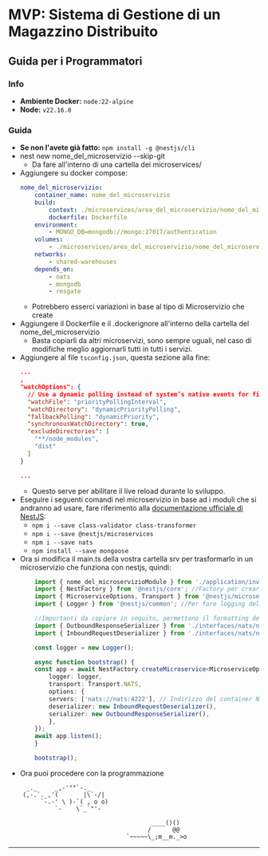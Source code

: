# MVP: Sistema di Gestione di un Magazzino Distribuito

## Guida per i Programmatori

### Info

- **Ambiente Docker:** `node:22-alpine`
- **Node:** `v22.16.0`

### Guida

- **Se non l'avete già fatto:** ```npm install -g @nestjs/cli```
- nest new nome_del_microservizio --skip-git
  - Da fare all'interno di una cartella dei microservices/
- Aggiungere su docker compose:
    ```yaml
    nome_del_microservizio:
        container_name: nome_del_microservizio
        build:
            context: ./microservices/area_del_microservizio/nome_del_microservizio
            dockerfile: Dockerfile
        environment:
            - MONGO_DB=mongodb://mongo:27017/authentication
        volumes:
            - ./microservices/area_del_microservizio/nome_del_microservizio/src:/usr/src/app/src
        networks:
            - shared-warehouses
        depends_on:
            - nats
            - mongodb
            - resgate
     ```
  - Potrebbero esserci variazioni in base al tipo di Microservizio che create
- Aggiungere il Dockerfile e il .dockerignore all'interno della cartella del nome_del_microservizio
  - Basta copiarli da altri microservizi, sono sempre uguali, nel caso di modifiche meglio aggiornarli tutti in tutti i servizi.
- Aggiungere al file `tsconfig.json`, questa sezione alla fine:
  ```json
  ...
  ,
  "watchOptions": {
    // Use a dynamic polling instead of system’s native events for file changes.
    "watchFile": "priorityPollingInterval",
    "watchDirectory": "dynamicPriorityPolling",
    "fallbackPolling": "dynamicPriority",
    "synchronousWatchDirectory": true,
    "excludeDirectories": [
      "**/node_modules",
      "dist"
    ]
  }

  ...
  ```
  - Questo serve per abilitare il live reload durante lo sviluppo.
- Eseguire i seguenti comandi nel microservizio in base ad i moduli che si andranno ad usare, fare riferimento alla [documentazione ufficiale di NestJS](https://docs.nestjs.com/):
  - ```npm i --save class-validator class-transformer```
  - ```npm i --save @nestjs/microservices```
  - ```npm i --save nats```
  - ```npm install --save mongoose```
- Ora si modifica il main.ts della vostra cartella srv per trasformarlo in un microservizio che funziona con nestjs, quindi:
    ```ts
        import { nome_del_microservizioModule } from './application/inventory.module'; //Modulo Principale
        import { NestFactory } from '@nestjs/core'; //Factory per creare il servizio nest
        import { MicroserviceOptions, Transport } from '@nestjs/microservices'; //Opzioni
        import { Logger } from '@nestjs/common'; //Per fare logging del microservizio

        //Importanti da copiare in seguito, permettono il formatting dei messaggi in entrata ed uscita a nats
        import { OutboundResponseSerializer } from './interfaces/nats/natsMessagesFormatters/outbound-response.serializer';
        import { InboundRequestDeserializer } from './interfaces/nats/natsMessagesFormatters/inbound-response.deserializer';

        const logger = new Logger();

        async function bootstrap() {
        const app = await NestFactory.createMicroservice<MicroserviceOptions>(InventoryModule, {
            logger: logger,
            transport: Transport.NATS,
            options: {
            servers: ['nats://nats:4222'], // Indirizzo del container NATS
            deserializer: new InboundRequestDeserializer(),
            serializer: new OutboundResponseSerializer(),
            },
        });
        await app.listen();
        }

        bootstrap();

    ```
- Ora puoi procedere con la programmazione
```
     _._     _,-'""`-._
    (,-.`._,'(       |\`-/|
         `-.-' \ )-`( , o o)
             `-    \`_`"'-   
                    
                                        ____()()
                                       /      @@
                                 `~~~~~\_;m__m._>o    

```

---